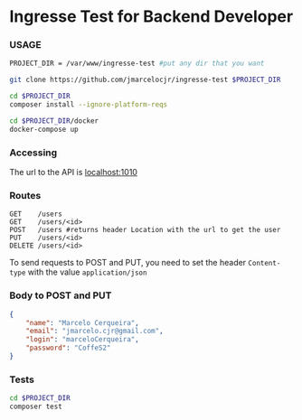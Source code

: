 # Ingresse Test for Backend Developer

### USAGE

```bash
PROJECT_DIR = /var/www/ingresse-test #put any dir that you want

git clone https://github.com/jmarcelocjr/ingresse-test $PROJECT_DIR

cd $PROJECT_DIR
composer install --ignore-platform-reqs

cd $PROJECT_DIR/docker
docker-compose up
```

### Accessing

The url to the API is [localhost:1010](http://localhost:1010 "localhost:1010")

### Routes

```
GET    /users
GET    /users/<id>
POST   /users #returns header Location with the url to get the user
PUT    /users/<id>
DELETE /users/<id>
```

To send requests to POST and PUT, you need to set the header `Content-type` with the value `application/json`

### Body to POST and PUT
```json
{
	"name": "Marcelo Cerqueira",
	"email": "jmarcelo.cjr@gmail.com",
	"login": "marceloCerqueira",
	"password": "CoffeS2"
}
```

### Tests
```bash
cd $PROJECT_DIR
composer test
```


